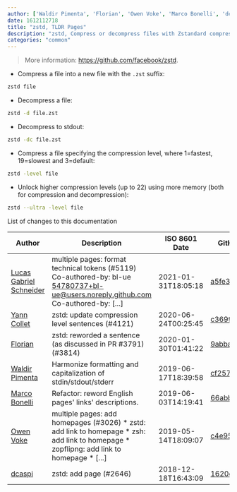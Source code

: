 ```yaml
---
author: ['Waldir Pimenta', 'Florian', 'Owen Voke', 'Marco Bonelli', 'dcaspi', 'Yann Collet', 'Lucas Gabriel Schneider']
date: 1612112718
title: "zstd, TLDR Pages"
description: "zstd, Compress or decompress files with Zstandard compression."
categories: "common"
---
```

> More information: <https://github.com/facebook/zstd>.

- Compress a file into a new file with the `.zst` suffix:

```bash
zstd file
```

- Decompress a file:

```bash
zstd -d file.zst
```

- Decompress to stdout:

```bash
zstd -dc file.zst
```

- Compress a file specifying the compression level, where 1=fastest, 19=slowest and 3=default:

```bash
zstd -level file
```

- Unlock higher compression levels (up to 22) using more memory (both for compression and decompression):

```bash
zstd --ultra -level file
```
List of changes to this documentation


Author | Description | ISO 8601 Date | GitHub link
------|-----|-----|-----
[Lucas Gabriel Schneider](mailto:casdpa@gmail.com) | multiple pages: format technical tokens (#5119) Co-authored-by: bl-ue <54780737+bl-ue@users.noreply.github.com> Co-authored-by: [...] | 2021-01-31T18:05:18 | [a5fe31bc47ae](https://github.com/tldr-pages/tldr/commit/a5fe31bc47aece3efa5e66b52b3cf384f27d5d72)
[Yann Collet](mailto:Cyan4973@users.noreply.github.com) | zstd: update compression level sentences (#4121) | 2020-06-24T00:25:45 | [c3699ce5463c](https://github.com/tldr-pages/tldr/commit/c3699ce5463c2beb495ea732e0d2b1c99360c9b2)
[Florian](mailto:KopfKrieg@users.noreply.github.com) | zstd: reworded a sentence (as discussed in PR #3791) (#3814) | 2020-01-30T01:41:22 | [9abba96cc056](https://github.com/tldr-pages/tldr/commit/9abba96cc056699e6426603b9c7420a365eb1e97)
[Waldir Pimenta](mailto:waldyrious@gmail.com) | Harmonize formatting and capitalization of stdin/stdout/stderr | 2019-06-17T18:39:58 | [cf25745db1d8](https://github.com/tldr-pages/tldr/commit/cf25745db1d86744c762e15e6a2ba04ef9f9acc1)
[Marco Bonelli](mailto:marco@mebeim.net) | Refactor: reword English pages' links' descriptions. | 2019-06-03T14:19:41 | [66abb98ce935](https://github.com/tldr-pages/tldr/commit/66abb98ce935c0f4516bf30c4d6da72180d5a3ab)
[Owen Voke](mailto:owzie123@gmail.com) | multiple pages: add homepages (#3026) * zstd: add link to homepage * zsh: add link to homepage * zopflipng: add link to homepage * [...] | 2019-05-14T18:09:07 | [c4e95b92c42f](https://github.com/tldr-pages/tldr/commit/c4e95b92c42fe9fe8428c8d7c8cd5ad8d0bd1b0b)
[dcaspi](mailto:dcaspi@users.noreply.github.com) | zstd: add page (#2646) | 2018-12-18T16:43:09 | [1620d8fb8e45](https://github.com/tldr-pages/tldr/commit/1620d8fb8e45162164ad38afad554ba6e5801160)

